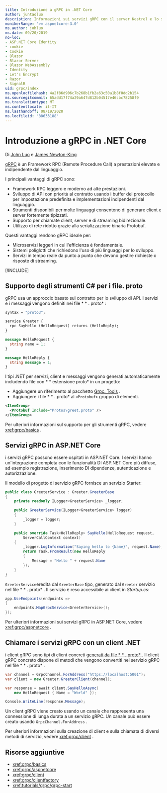 ```yaml
---
title: Introduzione a gRPC in .NET Core
author: juntaoluo
description: Informazioni sui servizi gRPC con il server Kestrel e lo stack di ASP.NET Core.
monikerRange: '>= aspnetcore-3.0'
ms.author: johluo
ms.date: 09/20/2019
no-loc:
- ASP.NET Core Identity
- cookie
- Cookie
- Blazor
- Blazor Server
- Blazor WebAssembly
- Identity
- Let's Encrypt
- Razor
- SignalR
uid: grpc/index
ms.openlocfilehash: 4a2f86d906c7b268b1fb2a63c50a1b8f0dd2b154
ms.sourcegitcommit: 65add17f74a29a647d812b04517e46cbc78258f9
ms.translationtype: MT
ms.contentlocale: it-IT
ms.lasthandoff: 08/19/2020
ms.locfileid: "88633188"
---
```

# <a name="introduction-to-grpc-on-net-core"></a>Introduzione a gRPC in .NET Core

Di [John Luo](https://github.com/juntaoluo) e [James Newton-King](https://twitter.com/jamesnk)

[gRPC](https://grpc.io/docs/guides/) è un Framework RPC (Remote Procedure Call) a prestazioni elevate e indipendente dal linguaggio.

I principali vantaggi di gRPC sono:
* Framework RPC leggero e moderno ad alte prestazioni.
* Sviluppo di API con priorità al contratto usando i buffer del protocollo per impostazione predefinita e implementazioni indipendenti dal linguaggio.
* Strumenti disponibili per molte linguaggi consentono di generare client e server fortemente tipizzati.
* Supporto per chiamate client, server e di streaming bidirezionale.
* Utilizzo di rete ridotto grazie alla serializzazione binaria Protobuf.

Questi vantaggi rendono gRPC ideale per:
* Microservizi leggeri in cui l'efficienza è fondamentale.
* Sistemi poliglotti che richiedono l'uso di più linguaggi per lo sviluppo.
* Servizi in tempo reale da punto a punto che devono gestire richieste o risposte di streaming.

[!INCLUDE[](~/includes/gRPCazure.md)]

## <a name="c-tooling-support-for-proto-files"></a>Supporto degli strumenti C# per i file. proto

gRPC usa un approccio basato sul contratto per lo sviluppo di API. I servizi e i messaggi vengono definiti nei file * \* . proto* :

```protobuf
syntax = "proto3";

service Greeter {
  rpc SayHello (HelloRequest) returns (HelloReply);
}

message HelloRequest {
  string name = 1;
}

message HelloReply {
  string message = 1;
}
```

I tipi .NET per servizi, client e messaggi vengono generati automaticamente includendo file con * \* estensione proto* in un progetto:

* Aggiungere un riferimento al pacchetto [Grpc. Tools](https://www.nuget.org/packages/Grpc.Tools/) .
* Aggiungere i file * \* . proto* al `<Protobuf>` gruppo di elementi.

```xml
<ItemGroup>
  <Protobuf Include="Protos\greet.proto" />
</ItemGroup>
```

Per ulteriori informazioni sul supporto per gli strumenti gRPC, vedere <xref:grpc/basics> .

## <a name="grpc-services-on-aspnet-core"></a>Servizi gRPC in ASP.NET Core

i servizi gRPC possono essere ospitati in ASP.NET Core. I servizi hanno un'integrazione completa con le funzionalità DI ASP.NET Core più diffuse, ad esempio registrazione, inserimento DI dipendenze, autenticazione e autorizzazione.

Il modello di progetto di servizio gRPC fornisce un servizio Starter:

```csharp
public class GreeterService : Greeter.GreeterBase
{
    private readonly ILogger<GreeterService> _logger;

    public GreeterService(ILogger<GreeterService> logger)
    {
        _logger = logger;
    }

    public override Task<HelloReply> SayHello(HelloRequest request,
        ServerCallContext context)
    {
        _logger.LogInformation("Saying hello to {Name}", request.Name);
        return Task.FromResult(new HelloReply 
        {
            Message = "Hello " + request.Name
        });
    }
}
```

`GreeterService`eredita dal `GreeterBase` tipo, generato dal `Greeter` servizio nel file * \* . proto* . Il servizio è reso accessibile ai client in *Startup.cs*:

```csharp
app.UseEndpoints(endpoints =>
{
    endpoints.MapGrpcService<GreeterService>();
});
```

Per ulteriori informazioni sui servizi gRPC in ASP.NET Core, vedere <xref:grpc/aspnetcore> .

## <a name="call-grpc-services-with-a-net-client"></a>Chiamare i servizi gRPC con un client .NET

i client gRPC sono tipi di client concreti [generati da file * \* . proto* ](xref:grpc/basics#generated-c-assets). Il client gRPC concreto dispone di metodi che vengono convertiti nel servizio gRPC nel file * \* . proto* .

```csharp
var channel = GrpcChannel.ForAddress("https://localhost:5001");
var client = new Greeter.GreeterClient(channel);

var response = await client.SayHelloAsync(
    new HelloRequest { Name = "World" });

Console.WriteLine(response.Message);
```

Un client gRPC viene creato usando un canale che rappresenta una connessione di lunga durata a un servizio gRPC. Un canale può essere creato usando `GrpcChannel.ForAddress` .

Per ulteriori informazioni sulla creazione di client e sulla chiamata di diversi metodi di servizio, vedere <xref:grpc/client> .

## <a name="additional-resources"></a>Risorse aggiuntive

* <xref:grpc/basics>
* <xref:grpc/aspnetcore>
* <xref:grpc/client>
* <xref:grpc/clientfactory>
* <xref:tutorials/grpc/grpc-start>
